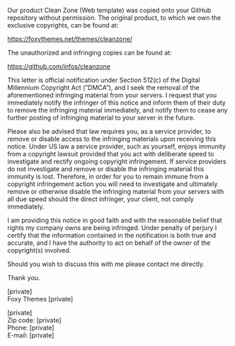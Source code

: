 Our product Clean Zone (Web template) was copied onto your GitHub repository without permission. The original product, to which we own the exclusive copyrights, can be found at:

https://foxythemes.net/themes/cleanzone/

The unauthorized and infringing copies can be found at:

https://github.com/infos/cleanzone

This letter is official notification under Section 512(c) of the Digital Millennium Copyright Act (”DMCA”), and I seek the removal of the aforementioned infringing material from your servers. I request that you immediately notify the infringer of this notice and inform them of their duty to remove the infringing material immediately, and notify them to cease any further posting of infringing material to your server in the future.

Please also be advised that law requires you, as a service provider, to remove or disable access to the infringing materials upon receiving this notice. Under US law a service provider, such as yourself, enjoys immunity from a copyright lawsuit provided that you act with deliberate speed to investigate and rectify ongoing copyright infringement. If service providers do not investigate and remove or disable the infringing material this immunity is lost. Therefore, in order for you to remain immune from a copyright infringement action you will need to investigate and ultimately remove or otherwise disable the infringing material from your servers with all due speed should the direct infringer, your client, not comply immediately.

I am providing this notice in good faith and with the reasonable belief that rights my company owns are being infringed. Under penalty of perjury I certify that the information contained in the notification is both true and accurate, and I have the authority to act on behalf of the owner of the copyright(s) involved.

Should you wish to discuss this with me please contact me directly.

Thank you.  

[private]  
Foxy Themes [private]  

[private]   
Zip code: [private]   
Phone: [private]    
E-mail: [private]    
